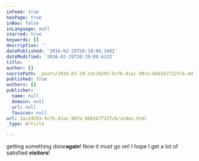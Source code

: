 ```yaml
---
inFeed: true
hasPage: true
inNav: false
inLanguage: null
starred: true
keywords: []
description: ''
datePublished: '2016-02-29T20:19:08.349Z'
dateModified: '2016-02-29T20:19:00.633Z'
title: ''
author: []
sourcePath: _posts/2016-02-29-2ac24293-9cfb-41ac-987a-66b1b77227c6.md
published: true
authors: []
publisher:
  name: null
  domain: null
  url: null
  favicon: null
url: 2ac24293-9cfb-41ac-987a-66b1b77227c6/index.html
_type: Article

---
```

getting something _done_**again**! Now it must go on! I hope I get a lot of satisfied **visitors**!
